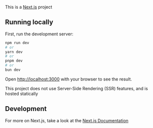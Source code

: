 This is a [Next.js](https://nextjs.org) project

## Running locally

First, run the development server:

```bash
npm run dev
# or
yarn dev
# or
pnpm dev
# or
bun dev
```

Open [http://localhost:3000](http://localhost:3000) with your browser to see the result.

This project does not use Server-Side Rendering (SSR) features, and is hosted statically

## Development

For more on Next.js, take a look at the [Next.js Documentation](https://nextjs.org/docs)
